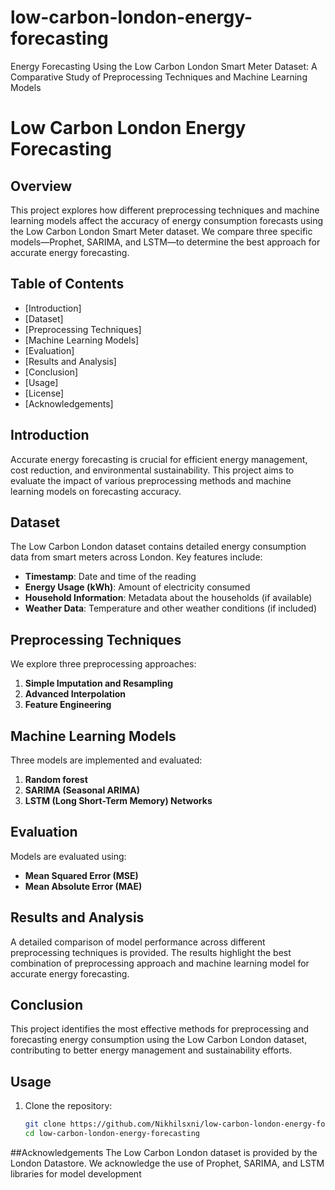 # low-carbon-london-energy-forecasting
Energy Forecasting Using the Low Carbon London Smart Meter Dataset: A Comparative Study of Preprocessing Techniques and Machine Learning Models

# Low Carbon London Energy Forecasting

## Overview

This project explores how different preprocessing techniques and machine learning models affect the accuracy of energy consumption forecasts using the Low Carbon London Smart Meter dataset. We compare three specific models—Prophet, SARIMA, and LSTM—to determine the best approach for accurate energy forecasting.

## Table of Contents

- [Introduction]
- [Dataset]
- [Preprocessing Techniques]
- [Machine Learning Models]
- [Evaluation]
- [Results and Analysis]
- [Conclusion]
- [Usage]
- [License]
- [Acknowledgements]

## Introduction

Accurate energy forecasting is crucial for efficient energy management, cost reduction, and environmental sustainability. This project aims to evaluate the impact of various preprocessing methods and machine learning models on forecasting accuracy.

## Dataset

The Low Carbon London dataset contains detailed energy consumption data from smart meters across London. Key features include:
- **Timestamp**: Date and time of the reading
- **Energy Usage (kWh)**: Amount of electricity consumed
- **Household Information**: Metadata about the households (if available)
- **Weather Data**: Temperature and other weather conditions (if included)

## Preprocessing Techniques

We explore three preprocessing approaches:
1. **Simple Imputation and Resampling**
2. **Advanced Interpolation**
3. **Feature Engineering**

## Machine Learning Models

Three models are implemented and evaluated:
1. **Random forest**
2. **SARIMA (Seasonal ARIMA)**
3. **LSTM (Long Short-Term Memory) Networks**

## Evaluation

Models are evaluated using:
- **Mean Squared Error (MSE)**
- **Mean Absolute Error (MAE)**

## Results and Analysis

A detailed comparison of model performance across different preprocessing techniques is provided. The results highlight the best combination of preprocessing approach and machine learning model for accurate energy forecasting.

## Conclusion

This project identifies the most effective methods for preprocessing and forecasting energy consumption using the Low Carbon London dataset, contributing to better energy management and sustainability efforts.

## Usage

1. Clone the repository:
   ```sh
   git clone https://github.com/Nikhilsxni/low-carbon-london-energy-forecasting.git
   cd low-carbon-london-energy-forecasting

##Acknowledgements
The Low Carbon London dataset is provided by the London Datastore.
We acknowledge the use of Prophet, SARIMA, and LSTM libraries for model development
